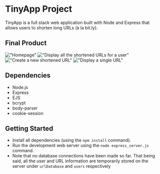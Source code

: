 # TinyApp Project

TinyApp is a full stack web application built with Node and Express that allows users to shorten long URLs (à la bit.ly).

## Final Product

!["Homepage"](#)
!["Display all the shortened URLs for a user"](#)
!["Create a new shortened URL"](#)
!["Display a single URL"](#)

## Dependencies

- Node.js
- Express
- EJS
- bcrypt
- body-parser
- cookie-session

## Getting Started

- Install all dependencies (using the `npm install` command).
- Run the development web server using the `node express_server.js` command.
- Note that no database connections have been made so far. That being said, all the user and URL information are temporarily stored on the server under `urlDatabase` and `users` respectively